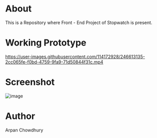 # About 

This is a Repository where Front - End Project of Stopwatch is present.

# Working Prototype

https://user-images.githubusercontent.com/114172928/246613135-2cc065fe-f0bd-4759-9fa9-71d50844f31c.mp4

# Screenshot

![image](https://github.com/apu52/Your-Projects/assets/114172928/14b69a35-866f-4b74-a7e1-4cd480bcae8e)

# Author
Arpan Chowdhury
